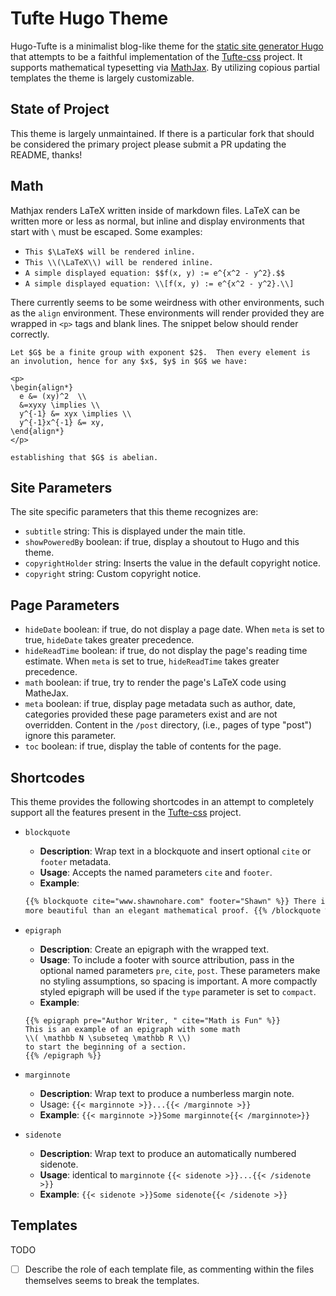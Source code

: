 # Tufte Hugo Theme

Hugo-Tufte is a minimalist blog-like theme for the
[static site generator Hugo](https://gohugo.io) that
attempts to be a faithful implementation of the
[Tufte-css](https://github.com/edwardtufte/tufte-css) project.
It supports mathematical typesetting via [MathJax](https://www.mathjax.org).
By utilizing copious partial templates the theme is largely customizable.

## State of Project

This theme is largely unmaintained. If there is a particular fork
that should be considered the primary project please submit a PR
updating the README, thanks!

## Math

Mathjax renders LaTeX written inside of markdown files. LaTeX can be
written more or less as normal, but inline and display environments that
start with `\` must be escaped. Some examples:

- `This $\LaTeX$ will be rendered inline.`
- `This \\(\LaTeX\\) will be rendered inline.`
- `A simple displayed equation: $$f(x, y) := e^{x^2 - y^2}.$$`
- `A simple displayed equation: \\[f(x, y) := e^{x^2 - y^2}.\\]`

There currently seems to be some weirdness with other environments,
such as the `align` environment. These environments will render provided
they are wrapped in `<p>` tags and blank lines. The snippet below should
render correctly.

```
Let $G$ be a finite group with exponent $2$.  Then every element is
an involution, hence for any $x$, $y$ in $G$ we have:

<p>
\begin{align*}
  e &= (xy)^2  \\
  &=xyxy \implies \\
  y^{-1} &= xyx \implies \\
  y^{-1}x^{-1} &= xy,
\end{align*}
</p>

establishing that $G$ is abelian.
```

## Site Parameters

The site specific parameters that this theme recognizes are:

- `subtitle` string: This is displayed under the main title.
- `showPoweredBy` boolean: if true, display a shoutout to Hugo and this theme.
- `copyrightHolder` string: Inserts the value in the default copyright notice.
- `copyright` string: Custom copyright notice.

## Page Parameters

- `hideDate` boolean: if true, do not display a page date. When `meta` is set to
  true, `hideDate` takes greater precedence.
- `hideReadTime` boolean: if true, do not display the page's reading time
  estimate. When `meta` is set to true, `hideReadTime` takes greater precedence.
- `math` boolean: if true, try to render the page's LaTeX code using MatheJax.
- `meta` boolean: if true, display page metadata such as author, date, categories provided
  these page parameters exist and are not overridden. Content in the `/post` directory,
  (i.e., pages of type "post") ignore this parameter.
- `toc` boolean: if true, display the table of contents for the page.

## Shortcodes

This theme provides the following shortcodes in an attempt to completely
support all the features present in the
[Tufte-css](https://github.com/edwardtufte/tufte-css) project.

- `blockquote`

  - **Description**: Wrap text in a blockquote and insert optional
    `cite` or `footer` metadata.
  - **Usage**: Accepts the named parameters `cite` and `footer`.
  - **Example**:

  ```html
  {{% blockquote cite="www.shawnohare.com" footer="Shawn" %}} There is nothing
  more beautiful than an elegant mathematical proof. {{% /blockquote %}}`
  ```

- `epigraph`

  - **Description**: Create an epigraph with the wrapped text.
  - **Usage**: To include a footer with source attribution, pass in the
    optional named parameters `pre`, `cite`, `post`. These parameters
    make no styling assumptions, so spacing is important. A more compactly
    styled epigraph will be used if the `type` parameter is set to `compact`.
  - **Example**:

  ```
  {{% epigraph pre="Author Writer, " cite="Math is Fun" %}}
  This is an example of an epigraph with some math
  \\( \mathbb N \subseteq \mathbb R \\)
  to start the beginning of a section.
  {{% /epigraph %}}
  ```

- `marginnote`

  - **Description**: Wrap text to produce a numberless margin note.
  - Usage: `{{< marginnote >}}...{{< /marginnote >}}`
  - **Example**: `{{< marginnote >}}Some marginnote{{< /marginnote>}}`

- `sidenote`
  - **Description**: Wrap text to produce an automatically numbered sidenote.
  - **Usage**: identical to `marginnote`
    `{{< sidenote >}}...{{< /sidenote >}}`
  - **Example**: `{{< sidenote >}}Some sidenote{{< /sidenote >}}`

## Templates

TODO

- [ ] Describe the role of each template file, as commenting within the files
      themselves seems to break the templates.
